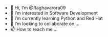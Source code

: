 - 👋 Hi, I’m @Raghavarora09
- 👀 I’m interested in Software Development
- 🌱 I’m currently learning Python and Red Hat
- 💞️ I’m looking to collaborate on ...
- 📫 How to reach me ...

<!---
Raghavarora09/Raghavarora09 is a ✨ special ✨ repository because its `README.md` (this file) appears on your GitHub profile.
You can click the Preview link to take a look at your changes.
--->
